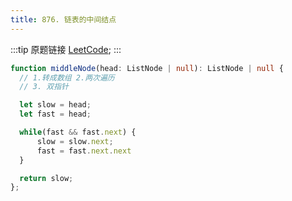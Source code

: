 ```yaml
---
title: 876. 链表的中间结点
---
```

:::tip 原题链接
[LeetCode](https://leetcode-cn.com/problems/middle-of-the-linked-list/);
:::


```typescript
function middleNode(head: ListNode | null): ListNode | null {
  // 1.转成数组 2.两次遍历
  // 3. 双指针

  let slow = head;
  let fast = head;

  while(fast && fast.next) {
      slow = slow.next;
      fast = fast.next.next
  }

  return slow;
};
```
